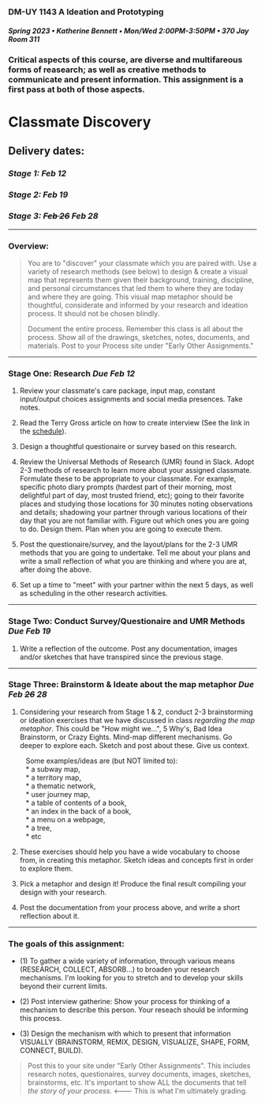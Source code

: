 ### DM-UY 1143 A Ideation and Prototyping
##### Spring 2023 • Katherine Bennett • Mon/Wed 2:00PM-3:50PM • 370 Jay Room 311

### Critical aspects of this course, are diverse and multifareous forms of reasearch; as well as creative methods to communicate and present information. This assignment is a first pass at both of those aspects.


# Classmate Discovery

## Delivery dates:
### *Stage 1: Feb 12*
### *Stage 2: Feb 19*
### *Stage 3: ~~Feb 26~~ Feb 28*
__________________________________________

### Overview:

> You are to "discover" your classmate which you are paired with. Use a variety of research methods (see below) to design & create a visual map that represents them given their background, training, discipline, and personal circumstances that led them to where they are today and where they are going. This visual map metaphor should be thoughtful, considerate and informed by your research and ideation process. It should not be chosen blindly. 
>
> Document the entire process. Remember this class is all about the process. Show all of the drawings, sketches, notes, documents, and materials. Post to your Process site under "Early Other Assignments." </p>

____________________________________________

### Stage One: Research  *Due Feb 12*

1. Review your classmate's care package, input map, constant input/output choices assignments and social media presences. Take notes.

2. Read the Terry Gross article on how to create interview (See the link in the [schedule](schedule.md)).

3. Design a thoughtful questionaire or survey based on this research. 

4. Review the Universal Methods of Research (UMR) found in Slack. Adopt 2-3 methods of research to learn more about your assigned classmate. Formulate these to be appropriate to your classmate. For example, specific photo diary prompts (hardest part of their morning, most delightful part of day, most trusted friend, etc); going to their favorite places and studying those locations for 30 minutes noting observations and details; shadowing your partner through various locations of their day that you are not familiar with. Figure out which ones you are going to do. Design them. Plan when you are going to execute them.

5. Post the questionaire/survey, and the layout/plans for the 2-3 UMR methods that you are going to undertake. Tell me about your plans and write a small reflection of what you are thinking and where you are at, after doing the above.

6. Set up a time to "meet" with your partner within the next 5 days, as well as scheduling in the other research activities.

___________________

### Stage Two: Conduct Survey/Questionaire and UMR Methods   *Due Feb 19*

1. Write a reflection of the outcome. Post any documentation, images and/or sketches that have transpired since the previous stage.

____________________

### Stage Three: Brainstorm & Ideate about the map metaphor    *Due Feb ~~26~~ 28*

1. Considering your research from Stage 1 & 2, conduct 2-3 brainstorming or ideation exercises that we have discussed in class _regarding the map metaphor_. This could be "How might we...", 5 Why's, Bad Idea Brainstorm, or Crazy Eights. Mind-map different mechanisms. Go deeper to explore each. Sketch and post about these. Give us context.

&nbsp;&nbsp;&nbsp;&nbsp;&nbsp;&nbsp;&nbsp;&nbsp;  Some examples/ideas are (but NOT limited to): <br>
&nbsp;&nbsp;&nbsp;&nbsp;&nbsp;&nbsp;&nbsp;&nbsp; * a subway map, <br>
&nbsp;&nbsp;&nbsp;&nbsp;&nbsp;&nbsp;&nbsp;&nbsp; * a territory map, <br>
&nbsp;&nbsp;&nbsp;&nbsp;&nbsp;&nbsp;&nbsp;&nbsp; * a thematic network, <br>
&nbsp;&nbsp;&nbsp;&nbsp;&nbsp;&nbsp;&nbsp;&nbsp; * user journey map, <br>
&nbsp;&nbsp;&nbsp;&nbsp;&nbsp;&nbsp;&nbsp;&nbsp; * a table of contents of a book, <br>
&nbsp;&nbsp;&nbsp;&nbsp;&nbsp;&nbsp;&nbsp;&nbsp; * an index in the back of a book, <br>
&nbsp;&nbsp;&nbsp;&nbsp;&nbsp;&nbsp;&nbsp;&nbsp; * a menu on a webpage, <br>
&nbsp;&nbsp;&nbsp;&nbsp;&nbsp;&nbsp;&nbsp;&nbsp; * a tree, <br>
&nbsp;&nbsp;&nbsp;&nbsp;&nbsp;&nbsp;&nbsp;&nbsp; * etc <br>


2. These exercises should help you have a wide vocabulary to choose from, in creating this metaphor. Sketch ideas and concepts first in order to explore them. 

4. Pick a metaphor and design it! Produce the final result compiling your design with your research.

5. Post the documentation from your process above, and write a short reflection about it.

_______________________________

### The goals of this assignment:

* (1) To gather a wide variety of information, through various means (RESEARCH, COLLECT, ABSORB...) to broaden your research mechanisms. I'm looking for you to stretch and to develop your skills beyond their current limits. 

* (2) Post interview gatherine: Show your process for thinking of a mechanism to describe this person. Your reseach should be informing this process. 

* (3) Design the mechanism with which to present that information VISUALLY (BRAINSTORM, REMIX, DESIGN, VISUALIZE, SHAPE, FORM, CONNECT, BUILD).


 > Post this to your site under "Early Other Assignments". This includes research notes, questionaires, survey documents, images, sketches, brainstorms, etc. It's important to show ALL the documents that tell *the story of your process*. <--- This is what I'm ultimately grading.
